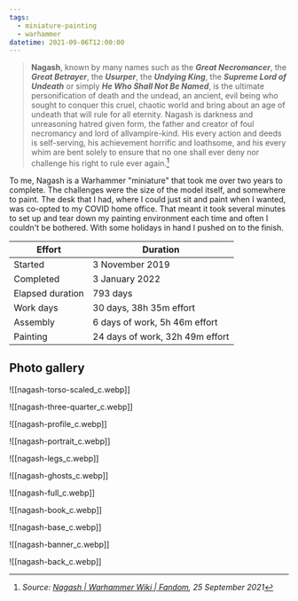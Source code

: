 ```yaml
---
tags:
  - miniature-painting
  - warhammer
datetime: 2021-09-06T12:00:00
---
```

> **Nagash**, known by many names such as the _**Great Necromancer**_, the _**Great Betrayer**_, the _**Usurper**_, the _**Undying King**_, the _**Supreme Lord of Undeath**_ or simply _**He Who Shall Not Be Named**_, is the ultimate personification of death and the undead, an ancient, evil being who sought to conquer this cruel, chaotic world and bring about an age of undeath that will rule for all eternity. Nagash is darkness and unreasoning hatred given form, the father and creator of foul necromancy and lord of allvampire-kind. His every action and deeds is self-serving, his achievement horrific and loathsome, and his every whim are bent solely to ensure that no one shall ever deny nor challenge his right to rule ever again.[^1]

To me, Nagash is a Warhammer "miniature" that took me over two years to complete. The challenges were the size of the model itself, and somewhere to paint. The desk that I had, where I could just sit and paint when I wanted, was co-opted to my COVID home office. That meant it took several minutes to set up and tear down my painting environment each time and often I couldn't be bothered. With some holidays in hand I pushed on to the finish.

| Effort           | Duration                        |
| ---------------- | ------------------------------- |
| Started          | 3 November 2019                 |
| Completed        | 3 January 2022                  |
| Elapsed duration | 793 days                        |
| Work days        | 30 days, 38h 35m effort         |
| Assembly         | 6 days of work, 5h 46m effort   |
| Painting         | 24 days of work, 32h 49m effort |

## Photo gallery

![[nagash-torso-scaled_c.webp]]

![[nagash-three-quarter_c.webp]]

![[nagash-profile_c.webp]]

![[nagash-portrait_c.webp]]

![[nagash-legs_c.webp]]

![[nagash-ghosts_c.webp]]

![[nagash-full_c.webp]]

![[nagash-book_c.webp]]

![[nagash-base_c.webp]]

![[nagash-banner_c.webp]]

![[nagash-back_c.webp]]

[^1]:	_Source: [Nagash | Warhammer Wiki | Fandom](https://warhammerfantasy.fandom.com/wiki/Nagash), 25 September 2021_

